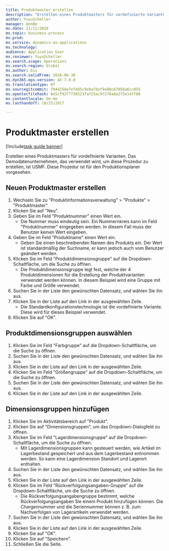 ```yaml
--- 
title: Produktmaster erstellen
description: "Erstellen eines Produktmasters für vordefinierte Varianten."
author: YuyuScheller
manager: AnnBe
ms.date: 11/11/2016
ms.topic: business-process
ms.prod: 
ms.service: dynamics-ax-applications
ms.technology: 
audience: Application User
ms.reviewer: YuyuScheller
ms.search.scope: Operations
ms.search.region: Global
ms.author: bis
ms.search.validFrom: 2016-06-30
ms.dyn365.ops.version: AX 7.0.0
ms.translationtype: HT
ms.sourcegitcommit: f944258e7efdd5c9eba7daf9a80c67058a6cc055
ms.openlocfilehash: 6e5cf92f7736523faf25ac97278a8a273e14ff88
ms.contentlocale: de-de
ms.lasthandoff: 10/25/2017

---
```

# <a name="create-a-product-master"></a>Produktmaster erstellen

[!include[task guide banner](../../includes/task-guide-banner.md)]

Erstellen eines Produktmasters für vordefinierte Varianten. Das Demodatenunternehmen, das verwendet wird, um diese Prozedur zu erstellen, ist USMF. Diese Prozedur ist für den Produktionsplaner vorgesehen.


## <a name="create-a-new-product-master"></a>Neuen Produktmaster erstellen
1. Wechseln Sie zu "Produktinformationsverwaltung" > "Produkte" > "Produktmaster".
2. Klicken Sie auf "Neu".
3. Geben Sie im Feld "Produktnummer" einen Wert ein.
    * Die Nummer muss eindeutig sein. Ein Nummernkreis kann im Feld "Produktnummer" eingegeben werden. In diesem Fall muss der Benutzer keinen Wert eingeben.  
4. Geben Sie im Feld "Produktname" einen Wert ein.
    * Geben Sie einen beschreibenden Namen des Produkts ein. Der Wert ist standardmäßig der Suchname, er kann jedoch auch vom Benutzer geändert werden.  
5. Klicken Sie im Feld "Produktdimensionsgruppe" auf die Dropdown-Schaltfläche, um die Suche zu öffnen.
    * Die Produktdimensionsgruppe legt fest, welche der 4 Produktdimensionen für die Erstellung der Produktvarianten verwendet werden können. In diesem Beispiel wird eine Gruppe mit Farbe und Größe verwendet.  
6. Suchen Sie in der Liste den gewünschten Datensatz, und wählen Sie ihn aus.
7. Klicken Sie in der Liste auf den Link in der ausgewählten Zeile.
    * Die Standardkonfigurationstechnologie ist die vordefinierte Variante. Diese wird für dieses Beispiel verwendet.  
8. Klicken Sie auf "OK".

## <a name="select-product-dimension-groups"></a>Produktdimensionsgruppen auswählen
1. Klicken Sie im Feld "Farbgruppe" auf die Dropdown-Schaltfläche, um die Suche zu öffnen.
2. Suchen Sie in der Liste den gewünschten Datensatz, und wählen Sie ihn aus.
3. Klicken Sie in der Liste auf den Link in der ausgewählten Zeile.
4. Klicken Sie im Feld "Größengruppe" auf die Dropdown-Schaltfläche, um die Suche zu öffnen.
5. Suchen Sie in der Liste den gewünschten Datensatz, und wählen Sie ihn aus.
6. Klicken Sie in der Liste auf den Link in der ausgewählten Zeile.

## <a name="add-dimension-groups"></a>Dimensionsgruppen hinzufügen
1. Klicken Sie im Aktivitätsbereich auf "Produkt".
2. Klicken Sie auf "Dimensionsgruppen", um das Dropdown-Dialogfeld zu öffnen.
3. Klicken Sie im Feld "Lagerdimensionsgruppe" auf die Dropdown-Schaltfläche, um die Suche zu öffnen.
    * Mit Lagerdimensionsgruppen kann gesteuert werden, wie Artikel im Lagerbestand gespeichert und aus dem Lagerbestand entnommen werden. So kann eine Lagerdimension Standort und Lagerort enthalten.  
4. Suchen Sie in der Liste den gewünschten Datensatz, und wählen Sie ihn aus.
5. Klicken Sie in der Liste auf den Link in der ausgewählten Zeile.
6. Klicken Sie im Feld "Rückverfolgungsangaben-Gruppe" auf die Dropdown-Schaltfläche, um die Suche zu öffnen.
    * Die Rückverfolgungsangabengruppe bestimmt, welche Rückverfolgungsangaben Sie einem Produkt hinzufügen können. Die Chargennummer und die Seriennummer können z. B. zum Nachverfolgen von Lagerartikeln verwendet werden.  
7. Suchen Sie in der Liste den gewünschten Datensatz, und wählen Sie ihn aus.
8. Klicken Sie in der Liste auf den Link in der ausgewählten Zeile.
9. Klicken Sie auf "OK".
10. Klicken Sie auf "Speichern".
11. Schließen Sie die Seite.


